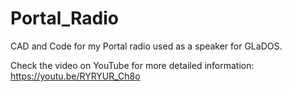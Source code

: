 # Portal_Radio
CAD and Code for my Portal radio used as a speaker for GLaDOS.

Check the video on YouTube for more detailed information: https://youtu.be/RYRYUR_Ch8o
